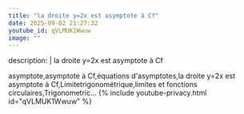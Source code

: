```yaml
---
title: "la droite y=2x est asymptote à Cf"
date: 2025-09-02 21:27:32 
youtube_id: qVLMUK1Wwuw
image: ""
---
```

description: |
  la droite y=2x est asymptote à Cf
  
  asymptote,asymptote à Cf,équations d'asymptotes,la droite y=2x est asymptote à Cf,Limitetrigonométrique,limites et fonctions circulaires,Trigonometric...
{% include youtube-privacy.html id="qVLMUK1Wwuw" %}
